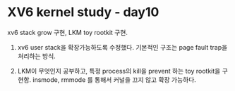 # XV6 kernel study - day10

xv6 stack grow 구현, LKM toy rootkit 구현.
<br>

1. xv6 user stack을 확장가능하도록 수정했다. 기본적인 구조는 page fault trap을 처리하는 방식.  

2. LKM이 무엇인지 공부하고, 특정 process의 kill을 prevent 하는 toy rootkit을 구현함. insmode, rmmode 를 통해서 커널을 끄지 않고 확장 가능하다.
